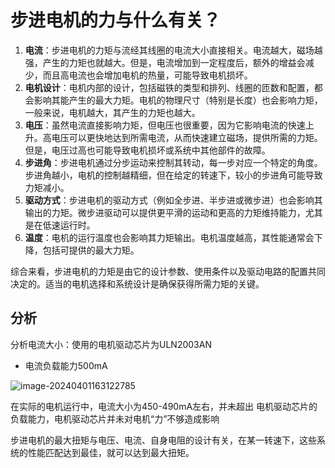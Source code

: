# 步进电机的力与什么有关？



1. **电流**：步进电机的力矩与流经其线圈的电流大小直接相关。电流越大，磁场越强，产生的力矩也就越大。但是，电流增加到一定程度后，额外的增益会减少，而且高电流也会增加电机的热量，可能导致电机损坏。
2. **电机设计**：电机内部的设计，包括磁铁的类型和排列、线圈的匝数和配置，都会影响其能产生的最大力矩。电机的物理尺寸（特别是长度）也会影响力矩，一般来说，电机越大，其产生的力矩也越大。
3. **电压**：虽然电流直接影响力矩，但电压也很重要，因为它影响电流的快速上升。高电压可以更快地达到所需电流，从而快速建立磁场，提供所需的力矩。但是，电压过高也可能导致电机损坏或系统中其他部件的故障。
4. **步进角**：步进电机通过分步运动来控制其转动，每一步对应一个特定的角度。步进角越小，电机的控制越精细，但在给定的转速下，较小的步进角可能导致力矩减小。
5. **驱动方式**：步进电机的驱动方式（例如全步进、半步进或微步进）也会影响其输出的力矩。微步进驱动可以提供更平滑的运动和更高的力矩维持能力，尤其是在低速运行时。
6. **温度**：电机的运行温度也会影响其力矩输出。电机温度越高，其性能通常会下降，包括可提供的最大力矩。

综合来看，步进电机的力矩是由它的设计参数、使用条件以及驱动电路的配置共同决定的。适当的电机选择和系统设计是确保获得所需力矩的关键。



## 分析

分析电流大小：使用的电机驱动芯片为ULN2003AN

- 电流负载能力500mA   

![image-20240401163122785](https://newbie-typora.oss-cn-shenzhen.aliyuncs.com/zhongke/image-20240401163122785.png)

在实际的电机运行中，电流大小为450-490mA左右，并未超出 电机驱动芯片的负载能力，电机驱动芯片并未对电机“力”不够造成影响





步进电机的最大扭矩与电压、电流、自身电阻的设计有关，在某一转速下，这些系统的性能匹配达到最佳，就可以达到最大扭矩。

















